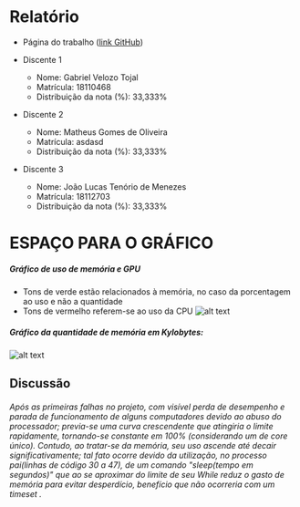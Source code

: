 # Relatório
* Página do trabalho ([link GitHub](TODO))
* Discente 1
   * Nome: Gabriel Velozo Tojal
   * Matrícula: 18110468
   * Distribuição da nota (%): 33,333%

* Discente 2
   * Nome: Matheus Gomes de Oliveira
   * Matrícula: asdasd
   * Distribuição da nota (%): 33,333%

* Discente 3
    * Nome:  João Lucas Tenório de Menezes
    * Matrícula: 18112703
    * Distribuição da nota (%): 33,333%

# ESPAÇO PARA O GRÁFICO 
##### Gráfico de uso de memória e GPU
* Tons de verde estão relacionados à memória, no caso da porcentagem ao uso e não a quantidade
* Tons de vermelho referem-se ao uso da CPU 
![alt text](https://cdn.discordapp.com/attachments/483406101987983371/497595979155898380/unknown.png "Logo Title Text 1")

##### Gráfico da quantidade de memória em Kylobytes: 
![alt text][logo]

[logo]: https://cdn.discordapp.com/attachments/483406101987983371/497597363553173533/dasd.png "Logo Title Text 2"


## Discussão
######   Após as primeiras falhas no projeto, com visível perda de desempenho e parada de funcionamento de alguns computadores devido ao abuso do processador; previa-se uma curva crescendente que atingiria o limite rapidamente, tornando-se constante em 100% (considerando um de core único). Contudo, ao tratar-se da memória, seu uso ascende até decair significativamente; tal fato ocorre devido da utilização, no processo pai(linhas de código 30 a 47), de um comando "sleep(tempo em segundos)" que ao se aproximar do limite de seu While reduz o gasto de memória para evitar desperdício, benefício que não ocorreria com um timeset . 
